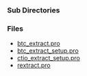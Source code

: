 ### Sub Directories ###
### Files ###
  * [btc\_extract.pro](http://code.google.com/p/sdssidl/source/browse/trunk/obsolete/ctio/btc_extract.pro)
  * [btc\_extract\_setup.pro](http://code.google.com/p/sdssidl/source/browse/trunk/obsolete/ctio/btc_extract_setup.pro)
  * [ctio\_extract\_setup.pro](http://code.google.com/p/sdssidl/source/browse/trunk/obsolete/ctio/ctio_extract_setup.pro)
  * [rextract.pro](http://code.google.com/p/sdssidl/source/browse/trunk/obsolete/ctio/rextract.pro)